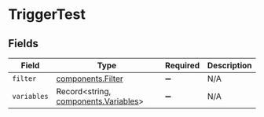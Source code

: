 # TriggerTest


## Fields

| Field                                                                        | Type                                                                         | Required                                                                     | Description                                                                  |
| ---------------------------------------------------------------------------- | ---------------------------------------------------------------------------- | ---------------------------------------------------------------------------- | ---------------------------------------------------------------------------- |
| `filter`                                                                     | [components.Filter](../../models/components/filter.md)                       | :heavy_minus_sign:                                                           | N/A                                                                          |
| `variables`                                                                  | Record<string, [components.Variables](../../models/components/variables.md)> | :heavy_minus_sign:                                                           | N/A                                                                          |